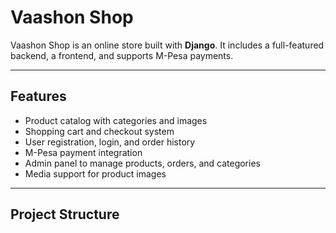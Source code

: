 # Vaashon Shop

Vaashon Shop is an online store built with **Django**. It includes a full-featured backend, a frontend, and supports M-Pesa payments.

---

## Features

- Product catalog with categories and images  
- Shopping cart and checkout system  
- User registration, login, and order history  
- M-Pesa payment integration  
- Admin panel to manage products, orders, and categories  
- Media support for product images  

---

## Project Structure

